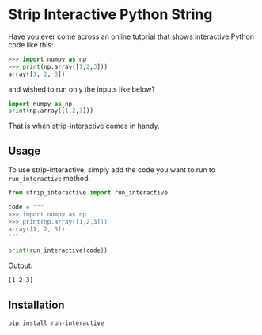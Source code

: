 # Strip Interactive Python String

Have you ever come across an online tutorial that shows interactive Python code like this:

```python
>>> import numpy as np
>>> print(np.array([1,2,3]))
array([1, 2, 3])
```

and wished to run only the inputs like below?

```python
import numpy as np
print(np.array([1,2,3]))
```

That is when strip-interactive comes in handy. 

## Usage
To use strip-interactive, simply add the code you want to run to `run_interactive` method.

```python
from strip_interactive import run_interactive

code = """
>>> import numpy as np
>>> print(np.array([1,2,3]))
array([1, 2, 3])
"""

print(run_interactive(code))
```

Output:
```bash
[1 2 3]
```

## Installation
```bash
pip install run-interactive
```
